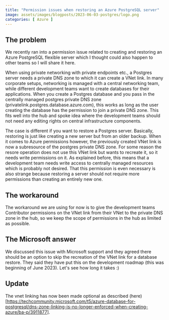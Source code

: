 ```yaml
---
title: "Permission issues when restoring an Azure PostgreSQL server"
image: assets/images/blogposts/2023-06-03-postgres/logo.png
categories: [ Azure ]
---
```


## The problem

We recently ran into a permission issue related to creating and restoring an Azure PostgreSQL flexible server which I thought could also happen to other teams so I will share it here.

When using private networking with private endpoints etc., a Postgres server needs a private DNS zone to which it can create a VNet link. In many corporate setups, networking is managed with a central networking team, while different development teams want to create databases for their applications. When you create a Postgres database and you pass in the centrally managed postgres private DNS zone (privatelink.postgres.database.azure.com), this works as long as the user creating the database has the permission to join a private DNS zone. This fits well into the hub and spoke idea where the development teams should not need any editing rights on central infrastructure components.

The case is different if you want to restore a Postgres server. Basically, restoring is just like creating a new server but from an older backup. When it comes to Azure permissions however, the previously created VNet link is now a subresource of the postgres private DNS zone. For some reason the resore operation does not use this VNet link but wants to recreate it, so it needs write permissions on it. As explained before, this means that a development team needs write access to centrally managed resources which is probably not desired. That this permission is even necessary is also strange because restoring a server should not require more permissions than creating an entirely new one.

## The workaround

The workaround we are using for now is to give the development teams Contributor permissions on the VNet link from their VNet to the private DNS zone in the hub, so we keep the scope of permissions in the hub as limited as possible.

## The Microsoft answer

We discussed this issue with Microsoft support and they agreed there should be an option to skip the recreation of the VNet link for a database restore. They said they have put this on the development roadmap (this was beginning of June 2023). Let's see how long it takes :)

## Update
The vnet linking has now been made optional as described (here)[https://techcommunity.microsoft.com/t5/azure-database-for-postgresql/dns-zone-linking-is-no-longer-enforced-when-creating-azure/ba-p/3911877].

